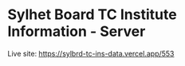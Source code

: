 # Sylhet Board TC Institute Information - Server

Live site: https://sylbrd-tc-ins-data.vercel.app/553